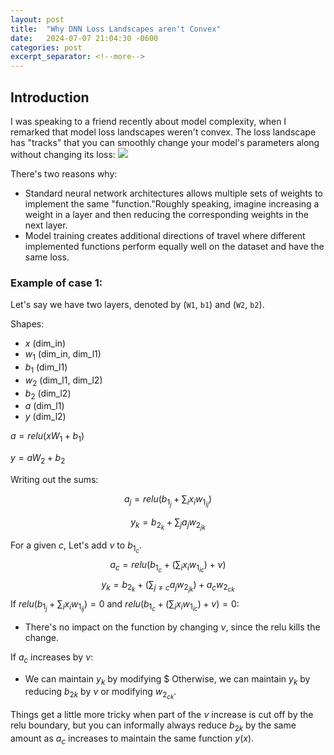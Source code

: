 ```yaml
---
layout: post
title:  "Why DNN Loss Landscapes aren't Convex"
date:   2024-07-07 21:04:30 -0600
categories: post
excerpt_separator: <!--more-->
---
```


## Introduction
I was speaking to a friend recently about model complexity, when I remarked that model loss landscapes weren't convex. The loss landscape has "tracks" that you can smoothly change your model's parameters along without changing its loss:
![](https://39669.cdn.cke-cs.com/rQvD3VnunXZu34m86e5f/images/b9b31a496c92e3a953fd8f5a7294650502df2aa32aa8f6e3.png)

There's two reasons why:
- Standard neural network architectures allows multiple sets of weights to implement the same "function."Roughly speaking, imagine increasing a weight in a layer and then reducing the corresponding weights in the next layer.
- Model training creates additional directions of travel where different implemented functions perform equally well on the dataset and have the same loss.
<!--more-->

### Example of case 1:

Let's say we have two layers, denoted by (`W1`, `b1`) and (`W2`, `b2`).

Shapes: 
- $x$ (dim_in)
- $w_1$ (dim_in, dim_l1)
- $b_1$ (dim_l1)
- $w_2$ (dim_l1, dim_l2)
- $b_2$ (dim_l2)
- $a$ (dim_l1)
- $y$ (dim_l2)

$a = relu(x W_1 + b_1)$

$y = a W_2 + b_2$

Writing out the sums:

$$a_j = relu(b_{1_j} + \sum_i x_i w_{1_{ij}})$$

$$y_k =  b_{2_k} + \sum_j a_j w_{2_{jk}}$$

For a given $c$, Let's add $\nu$ to $b_{1_c}$.
$$a_c = relu(b_{1_c} +  \left(\sum_i x_i w_{1_{ic}}\right) + \nu)$$
$$y_k = b_{2_k} + \left(\sum_{j \neq c} a_j w_{2_{jk}} \right) + a_c w_{2_{ck}}$$
If $relu(b_{1_j} + \sum_i x_i w_{1_{ij}}) = 0$ and $relu(b_{1_c} +  \left(\sum_i x_i w_{1_{ic}}\right) + \nu) = 0$:
- There's no impact on the function by changing $\nu$, since the relu kills the change.

If $a_c$ increases by $\nu$:
- We can maintain $y_k$ by modifying $
Otherwise, we can maintain $y_k$ by reducing $b_{2k}$ by $\nu$ or modifying $w_{2_{ck}}$.

Things get a little more tricky when part of the $\nu$ increase is cut off by the relu boundary, but you can informally always reduce $b_{2k}$ by the same amount as $a_c$ increases to maintain the same function $y(x)$.